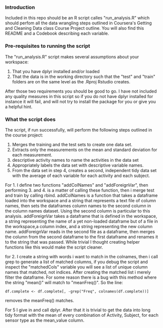 ### Introduction

Included in this repo should be an R script calles "run_analysis.R" which should perfom all the data wrangling steps outlined in Coursera's Getting and Cleaning Data class Course Project outline. You will also find this README and a Codebook describing each variable.

### Pre-requisites to running the script 

The "run_analysis.R" script makes several assumptions about your workspace:

1. That you have dplyr installed and/or loaded
2. That the data is in the working directory such that the "test" and "train" folders are on the same level as the .Rproj Rstudio creates.

After those two requirements you should be good to go. I have not included any quality measures in this script so if you do not have dplyr installed for instance it will fail, and will not try to install the package for you or give you a helpful hint.

### What the script does 

The script, if run successfully, will perform the following steps outlined in the course project:

1. Merges the training and the test sets to create one data set.
2. Extracts only the measurements on the mean and standard deviation for each measurement. 
3. descriptive activity names to name the activities in the data set
4. Appropriately labels the data set with descriptive variable names. 
5. From the data set in step 4, creates a second, independent tidy data set with the average of each variable for each activity and each subject.

For 1. I define two functions "addColNames" and "addForeignVar", then performing 3. and 4. is a matter of calling these function, then i merge test and train by calling rbind. addColNames is a function that takes a dataframe loaded into the workspace and a string that represents a text file of column names, then sets the dataframes column names to the second column in the column names dataset. Using the second column is particular to this analysis. addForeignVar takes a dataframe that is defined in the workspace, a string representing the name of a yet non-loaded dataframe but of a file in the workspace,a column index, and a string representing the new column name. addForeignVar reads in the second file as a dataframe, then merges the column from the second dataframe to the first dataframe and renames it to the string that was passed. While trivial I thought creating helper functions like this would make the script cleaner.

for 2. I create a string with words i want to match in the colnames, then i call grep to generate a list of matched columns, if you debug the script and inspect the "matchedCols" variable you will see a list of unique column names that matched, not indices. After creating the matched list i merely filter the dataframe. For some reason there is a bug with this method where the string "mean()" will match to "meanFreq()". So the line:

<!-- -->
	df.complete <- df.complete[, -grep("Freq", colnames(df.complete))]

removes the meanFreq() matches.

For 5 I give in and call dplyr. After that it is trivial to get the data into long tidy format with the mean of every combination of Activity, Subject, for each sensor type as the mean_value column.
